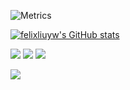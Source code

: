 ![Metrics](https://metrics.lecoq.io/EvensixGit?template=classic&config.timezone=Asia%2FShanghai")

[![felixliuyw's GitHub stats](https://github-readme-stats.vercel.app/api?username=EvensixGit)](https://github.com/anuraghazra/github-readme-stats)

![](https://img.shields.io/badge/-HTML5-E34F26?style=flat-square&logo=html5&logoColor=white)
![](https://img.shields.io/badge/-CSS3-1572B6?style=flat-square&logo=css3)
![](https://img.shields.io/badge/-JavaScript-oringe?style=flat-square&logo=javascript)


![](https://visitor-badge.glitch.me/badge?page_id=EvensixGit)
